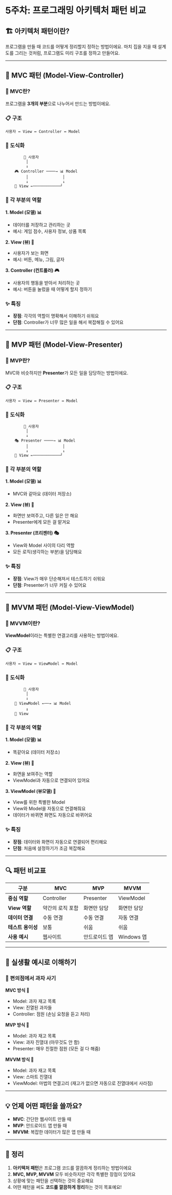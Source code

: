 # 5주차: 프로그래밍 아키텍처 패턴 비교

## 🏗️ 아키텍처 패턴이란?

프로그램을 만들 때 코드를 어떻게 정리할지 정하는 방법이에요.
마치 집을 지을 때 설계도를 그리는 것처럼, 프로그램도 미리 구조를 정하고 만들어요.

---

## 📱 MVC 패턴 (Model-View-Controller)

### 🎯 MVC란?

프로그램을 **3개의 부분**으로 나누어서 만드는 방법이에요.

### 📋 구조

```
사용자 ↔ View ↔ Controller ↔ Model
```

### 🎨 도식화

```
        👤 사용자
         │
         ↓
    🎮 Controller ────→ 📊 Model
         │               │
         ↓               ↓
    👀 View ←────────────┘
```

### 🧩 각 부분의 역할

**1. Model (모델) 📊**

- 데이터를 저장하고 관리하는 곳
- 예시: 게임 점수, 사용자 정보, 상품 목록

**2. View (뷰) 👀**

- 사용자가 보는 화면
- 예시: 버튼, 메뉴, 그림, 글자

**3. Controller (컨트롤러) 🎮**

- 사용자의 행동을 받아서 처리하는 곳
- 예시: 버튼을 눌렀을 때 어떻게 할지 정하기

### ✨ 특징

- **장점**: 각각의 역할이 명확해서 이해하기 쉬워요
- **단점**: Controller가 너무 많은 일을 해서 복잡해질 수 있어요

---

## 📱 MVP 패턴 (Model-View-Presenter)

### 🎯 MVP란?

MVC와 비슷하지만 **Presenter**가 모든 일을 담당하는 방법이에요.

### 📋 구조

```
사용자 ↔ View ↔ Presenter ↔ Model
```

### 🎨 도식화

```
        👤 사용자
         │
         ↓
    🎭 Presenter ────→ 📊 Model
         │               │
         ↓               ↓
    👀 View ←────────────┘
```

### 🧩 각 부분의 역할

**1. Model (모델) 📊**

- MVC와 같아요 (데이터 저장소)

**2. View (뷰) 👀**

- 화면만 보여주고, 다른 일은 안 해요
- Presenter에게 모든 걸 맡겨요

**3. Presenter (프리젠터) 🎭**

- View와 Model 사이의 다리 역할
- 모든 로직(생각하는 부분)을 담당해요

### ✨ 특징

- **장점**: View가 매우 단순해져서 테스트하기 쉬워요
- **단점**: Presenter가 너무 커질 수 있어요

---

## 📱 MVVM 패턴 (Model-View-ViewModel)

### 🎯 MVVM이란?

**ViewModel**이라는 특별한 연결고리를 사용하는 방법이에요.

### 📋 구조

```
사용자 ↔ View ↔ ViewModel ↔ Model
```

### 🎨 도식화

```
        👤 사용자
         │
         ↓
    🔗 ViewModel ←──→ 📊 Model
         ↕
    👀 View
```

### 🧩 각 부분의 역할

**1. Model (모델) 📊**

- 똑같아요 (데이터 저장소)

**2. View (뷰) 👀**

- 화면을 보여주는 역할
- ViewModel과 자동으로 연결되어 있어요

**3. ViewModel (뷰모델) 🔗**

- View를 위한 특별한 Model
- View와 Model을 자동으로 연결해줘요
- 데이터가 바뀌면 화면도 자동으로 바뀌어요

### ✨ 특징

- **장점**: 데이터와 화면이 자동으로 연결되어 편리해요
- **단점**: 처음에 설정하기가 조금 복잡해요

---

## 🔍 패턴 비교표

| 구분              | MVC              | MVP           | MVVM        |
| ----------------- | ---------------- | ------------- | ----------- |
| **중심 역할**     | Controller       | Presenter     | ViewModel   |
| **View 역할**     | 약간의 로직 포함 | 화면만 담당   | 화면만 담당 |
| **데이터 연결**   | 수동 연결        | 수동 연결     | 자동 연결   |
| **테스트 용이성** | 보통             | 쉬움          | 쉬움        |
| **사용 예시**     | 웹사이트         | 안드로이드 앱 | Windows 앱  |

---

## 🎪 실생활 예시로 이해하기

### 🏪 편의점에서 과자 사기

**MVC 방식 🏪**

- Model: 과자 재고 목록
- View: 진열된 과자들
- Controller: 점원 (손님 요청을 듣고 처리)

**MVP 방식 🏪**

- Model: 과자 재고 목록
- View: 과자 진열대 (아무것도 안 함)
- Presenter: 매우 친절한 점원 (모든 걸 다 해줌)

**MVVM 방식 🏪**

- Model: 과자 재고 목록
- View: 스마트 진열대
- ViewModel: 마법의 연결고리 (재고가 없으면 자동으로 진열대에서 사라짐)

---

## 💡 언제 어떤 패턴을 쓸까요?

- **MVC**: 간단한 웹사이트 만들 때
- **MVP**: 안드로이드 앱 만들 때
- **MVVM**: 복잡한 데이터가 많은 앱 만들 때

---

## 📝 정리

1. **아키텍처 패턴**은 프로그램 코드를 깔끔하게 정리하는 방법이에요
2. **MVC, MVP, MVVM** 모두 비슷하지만 각각 특별한 장점이 있어요
3. 상황에 맞는 패턴을 선택하는 것이 중요해요
4. 어떤 패턴을 써도 **코드를 깔끔하게 정리**하는 것이 목표예요!
